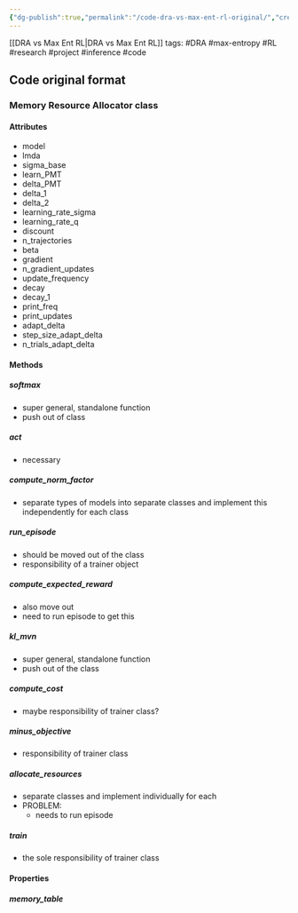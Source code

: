 ```yaml
---
{"dg-publish":true,"permalink":"/code-dra-vs-max-ent-rl-original/","created":"","updated":""}
---
```


[[DRA vs Max Ent RL\|DRA vs Max Ent RL]]
tags: #DRA #max-entropy #RL #research #project #inference #code

## Code original format
### Memory Resource Allocator class
#### Attributes
- model
- lmda
- sigma_base
- learn_PMT
- delta_PMT
- delta_1
- delta_2
- learning_rate_sigma
- learning_rate_q
- discount
- n_trajectories
- beta
- gradient
- n_gradient_updates
- update_frequency
- decay
- decay_1
- print_freq
- print_updates
- adapt_delta
- step_size_adapt_delta
- n_trials_adapt_delta

#### Methods
##### softmax
- super general, standalone function
- push out of class

##### act
- necessary

##### compute_norm_factor
- separate types of models into separate classes and implement this independently for each class

##### run_episode
- should be moved out of the class
- responsibility of a trainer object

##### compute_expected_reward
- also move out
- need to run episode to get this

##### kl_mvn
- super general, standalone function
- push out of the class

##### compute_cost
- maybe responsibility of trainer class?

##### minus_objective
- responsibility of trainer class

##### allocate_resources
- separate classes and implement individually for each
- PROBLEM:
	- needs to run episode

##### train
- the sole responsibility of trainer class

#### Properties
##### memory_table